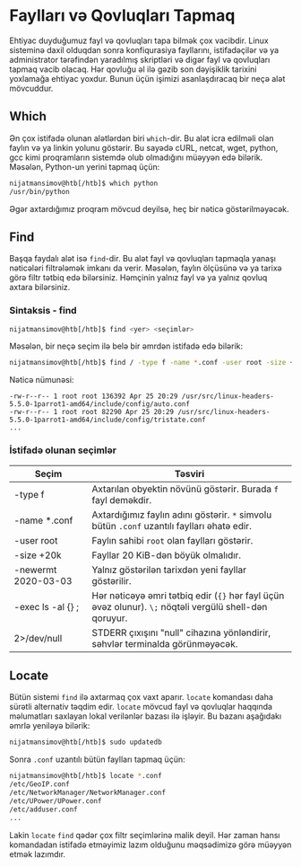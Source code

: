 # Faylları və Qovluqları Tapmaq

Ehtiyac duyduğumuz fayl və qovluqları tapa bilmək çox vacibdir. Linux sisteminə daxil olduqdan sonra konfiqurasiya fayllarını, istifadəçilər və ya administrator tərəfindən yaradılmış skriptləri və digər fayl və qovluqları tapmaq vacib olacaq. Hər qovluğu əl ilə gəzib son dəyişiklik tarixini yoxlamağa ehtiyac yoxdur. Bunun üçün işimizi asanlaşdıracaq bir neçə alət mövcuddur.

## Which

Ən çox istifadə olunan alətlərdən biri `which`-dir. Bu alət icra edilməli olan faylın və ya linkin yolunu göstərir. Bu sayədə cURL, netcat, wget, python, gcc kimi proqramların sistemdə olub olmadığını müəyyən edə bilərik. Məsələn, Python-un yerini tapmaq üçün:

```bash
nijatmansimov@htb[/htb]$ which python
/usr/bin/python
```

Əgər axtardığımız proqram mövcud deyilsə, heç bir nəticə göstərilməyəcək.

## Find

Başqa faydalı alət isə `find`-dir. Bu alət fayl və qovluqları tapmaqla yanaşı nəticələri filtrələmək imkanı da verir. Məsələn, faylın ölçüsünə və ya tarixə görə filtr tətbiq edə bilərsiniz. Həmçinin yalnız fayl və ya yalnız qovluq axtara bilərsiniz.

### Sintaksis - find

```bash
nijatmansimov@htb[/htb]$ find <yer> <seçimlər>
```

Məsələn, bir neçə seçim ilə belə bir əmrdən istifadə edə bilərik:

```bash
nijatmansimov@htb[/htb]$ find / -type f -name *.conf -user root -size +20k -newermt 2020-03-03 -exec ls -al {} \; 2>/dev/null
```

Nəticə nümunəsi:

```
-rw-r--r-- 1 root root 136392 Apr 25 20:29 /usr/src/linux-headers-5.5.0-1parrot1-amd64/include/config/auto.conf
-rw-r--r-- 1 root root 82290 Apr 25 20:29 /usr/src/linux-headers-5.5.0-1parrot1-amd64/include/config/tristate.conf
...
```

### İstifadə olunan seçimlər

| Seçim               | Təsviri                                                                                                 |
| ------------------- | ------------------------------------------------------------------------------------------------------- |
| -type f             | Axtarılan obyektin növünü göstərir. Burada `f` fayl deməkdir.                                           |
| -name *.conf        | Axtardığımız faylın adını göstərir. `*` simvolu bütün `.conf` uzantılı faylları əhatə edir.             |
| -user root          | Faylın sahibi `root` olan faylları göstərir.                                                            |
| -size +20k          | Fayllar 20 KiB-dən böyük olmalıdır.                                                                     |
| -newermt 2020-03-03 | Yalnız göstərilən tarixdən yeni fayllar göstərilir.                                                     |
| -exec ls -al {} ;   | Hər nəticəyə əmri tətbiq edir (`{}` hər fayl üçün əvəz olunur). `\;` nöqtəli vergülü shell-dən qoruyur. |
| 2>/dev/null         | STDERR çıxışını "null" cihazına yönləndirir, səhvlər terminalda görünməyəcək.                           |

## Locate

Bütün sistemi `find` ilə axtarmaq çox vaxt aparır. `locate` komandası daha sürətli alternativ təqdim edir. `locate` mövcud fayl və qovluqlar haqqında məlumatları saxlayan lokal verilənlər bazası ilə işləyir. Bu bazanı aşağıdakı əmrlə yeniləyə bilərik:

```bash
nijatmansimov@htb[/htb]$ sudo updatedb
```

Sonra `.conf` uzantılı bütün faylları tapmaq üçün:

```bash
nijatmansimov@htb[/htb]$ locate *.conf
/etc/GeoIP.conf
/etc/NetworkManager/NetworkManager.conf
/etc/UPower/UPower.conf
/etc/adduser.conf
...
```

Lakin `locate` `find` qədər çox filtr seçimlərinə malik deyil. Hər zaman hansı komandadan istifadə etməyimiz lazım olduğunu məqsədimizə görə müəyyən etmək lazımdır.
